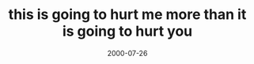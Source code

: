 ---
layout: base.njk
title : 'this is going to hurt me more than it is going to hurt you' 
view_title : 'this is going to hurt me more than it is going to hurt you' 
year : '2000' 
date : '2000-07-26' 
img_file : '/drawing/hurtme.png' 
html_file : 'hurtme' 
next_html : 'nicewndrunk.html' 
year_order : '493' 
permalink : "title/{{html_file}}.html"
---